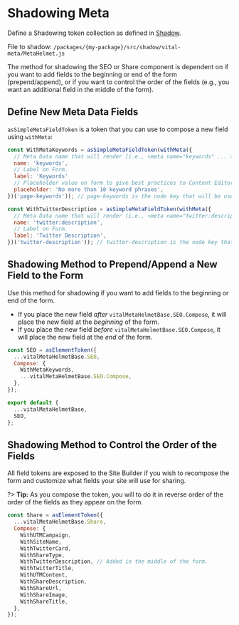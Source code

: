 # Shadowing Meta

Define a Shadowing token collection as defined in [Shadow](../VitalElements/Shadow).

File to shadow: `/packages/{my-package}/src/shadow/vital-meta/MetaHelmet.js`

The method for shadowing the SEO or Share component is dependent on if you want to add fields to the
beginning or end of the form (prepend/append), or if you want to control the order of the fields
(e.g., you want an additional field in the middle of the form).

## Define New Meta Data Fields

`asSimpleMetaFieldToken` is a token that you can use to compose a new field using `withMeta`:

```js
const WithMetaKeywords = asSimpleMetaFieldToken(withMeta({
  // Meta Data name that will render (i.e., <meta name="keywords" ... >).
  name: 'keywords',
  // Label on Form.
  label: 'Keywords'
  // Placeholder value on form to give best practices to Content Editor.
  placeholder: 'No more than 10 keyword phrases',
})('page-keywords')); // page-keywords is the node key that will be used.

const WithTwitterDescription = asSimpleMetaFieldToken(withMeta({
  // Meta Data name that will render (i.e., <meta name="twitter:description" ... >).
  name: 'twitter:description',
  // Label on Form.
  label: 'Twitter Description',
})('twitter-description')); // twitter-description is the node key that will be used.
```

## Shadowing Method to Prepend/Append a New Field to the Form

Use this method for shadowing if you want to add fields to the beginning or end of the form.

- If you place the new field _after_ `vitalMetaHelmetBase.SEO.Compose`, it will place the new field
  at the _beginning_ of the form.
- If you place the new field _before_ `vitalMetaHelmetBase.SEO.Compose`, it will place the new field
  at the _end_ of the form.

```js
const SEO = asElementToken({
  ...vitalMetaHelmetBase.SEO,
  Compose: {
    WithMetaKeywords,
    ...vitalMetaHelmetBase.SEO.Compose,
  },
});

export default {
  ...vitalMetaHelmetBase,
  SEO,
};
```

## Shadowing Method to Control the Order of the Fields

All field tokens are exposed to the Site Builder if you wish to recompose the form and customize
what fields your site will use for sharing.

?> **Tip:** As you compose the token, you will to do it in reverse order of the order of the fields
as they appear on the form.

```js
const Share = asElementToken({
  ...vitalMetaHelmetBase.Share,
  Compose: {
    WithUTMCampaign,
    WithSiteName,
    WithTwitterCard,
    WithShareType,
    WithTwitterDescription, // Added in the middle of the form.
    WithTwitterTitle,
    WithUTMContent,
    WithShareDescription,
    WithShareUrl,
    WithShareImage,
    WithShareTitle,
  },
});
```
